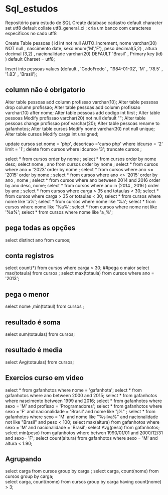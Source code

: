# Sql_estudos
Repositório para estudo de SQL 
Create database cadastro  default character set utf8 default collate utf8_general_ci ;
cria um banco com caracteres especificos no cado utf8 

Create Table pessoas ( 
id int not null  AUTO_Increment,
nome varchar(30) NOT null , 
nascimento date,
sexo enum('M','F'),
peso decimal(5,2) ,
altura decimal (3,2) ,
nacionalidade varchar(20) DEFAULT 'Brasil' ,
Primary key (id)
) default Charset = utf8;


Insert into pessoas values 
(default , 'GodoFredo' , '1984-01-02', 'M' , '78.5' , '1.83' , 'Brasil');

## column não é obrigatorio 
Alter table pessoas add column profissao varchar(10);
Alter table pessoas drop column profissao;
Alter table pessoas add column profissao varchar(10) after nome;
Alter table pessoas add codigo int first ;
Alter table pessoas Modify profissao varchar(20) not null default "";
Alter table pessoas change profissao prof varchar(20);
Alter table pessoas rename to gafanhotos;
Alter table cursos Modify nome varchar(30) not null unique;
Alter table cursos Modify carga int unsigned;

update cursos set nome = 'php', descricao ='curso php'  where idcurso = '2' limit = '1';
delete from cursos where idcurso='3';
truncate cursos ;


select * from cursos order by nome ;
select * from cursos order by nome desc; 
select nome , ano  from cursos order by nome ;
select * from cursos  where ano = '2023' order by nome ;
select * from cursos where ano <= '2015' order by nome ; 
select * from cursos where ano <> '2015' order by ano , nome ; 
select * from cursos where ano between 2014 and 2016 order by ano desc, nome;
select * from cursos where ano in (2014 , 2016 ) order by ano ; 
select * from cursos where carga > 35 and totaulas < 30;
select * from cursos where carga > 35 or totaulas < 30;
select * from cursos where nome like 'a%';
select * from cursos where nome like '%a';
select * from cursos where nome like '%a%';
select * from cursos where nome not like '%a%';
select * from cursos where nome like 'a_%';

## pega todas as opções 
select distinct ano from cursos;
## conta registros  
select count(*) from cursos where carga > 30;
##pega o maior 
select max(totaula) from cursos ;
select max(totaula) from cursos where ano = '2013';
## pega o menor
select nome ,min(totaul) from cursos ; 
## resultado é soma 
select sum(totaulas) from cursos;
## resultado  é media 
select Avg(totaulas) from cursos; 
## Exercios curso em video
select * from gafanhotos where nome = 'gafanhota';
select * from gafanhotos where ano between 2000  and 2015;
select * from gafanhotos where nascimento between 1999 and 2016;
select * from gafanhotos where sexo = 'M' and profisao = 'Programadores';
select * from gafanhotos where sexo = 'F' and nacionalidade = 'Brasil' and  nome like "j%" ;
select * from gafanhotos where sexo = 'M' and nome like "%silva%" and nacionalidade not like "Brasil" and peso < 100;
select max(altura) from gafanhotos where sexo = 'M' and nacionalidade = 'Brasil'; 
select Avg(peso) from gafanhotos;
select min(peso) from gafanhotos where betwen 1990/01/01  and 2000/12/31 and sexo= 'F';
select count(altura)  from gafanhotos where sexo = 'M' and  altura < 1.90; 
 
 
 ## Agrupando 
 select carga from cursos group by carga ; 
 select carga, count(nome) from cursos group by carga;  
 select carga, count(nome) from cursos group by carga having count(nome) > 3;  